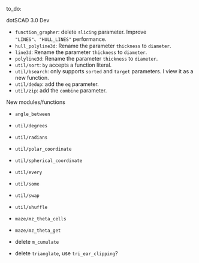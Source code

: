 to_do:



dotSCAD 3.0 Dev

- `function_grapher`: delete `slicing` parameter. Improve `"LINES"`、`"HULL_LINES"` performance.
- `hull_polyline3d`: Rename the parameter `thickness` to `diameter`.
- `line3d`: Rename the parameter `thickness` to `diameter`.
- `polyline3d`: Rename the parameter `thickness` to `diameter`.
- `util/sort`: `by` accepts a function literal.
- `util/bsearch`: only supports `sorted` and `target` parameters. I view it as a new function.
- `util/dedup`: add the `eq` parameter.
- `util/zip`: add the `combine` parameter.

New modules/functions

- `angle_between`
- `util/degrees`
- `util/radians`
- `util/polar_coordinate`
- `util/spherical_coordinate`
- `util/every`
- `util/some`
- `util/swap`
- `util/shuffle`
- `maze/mz_theta_cells`
- `maze/mz_theta_get`

- delete `m_cumulate`
- delete `trianglate`, use `tri_ear_clipping`?
